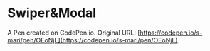 # Swiper&Modal

A Pen created on CodePen.io. Original URL: [https://codepen.io/s-mari/pen/OEoNjL](https://codepen.io/s-mari/pen/OEoNjL).


